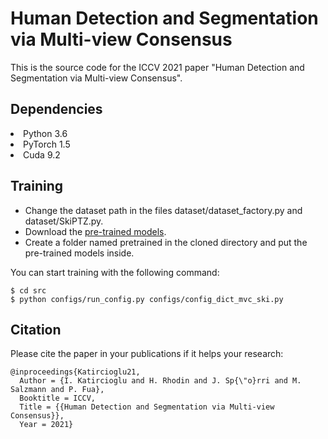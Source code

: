 # Human Detection and Segmentation via Multi-view Consensus 
This is the source code for the ICCV 2021 paper "Human Detection and Segmentation via Multi-view Consensus".

## Dependencies
<li> Python 3.6
<li> PyTorch 1.5
<li> Cuda 9.2
  
## Training
  - Change the dataset path in the files dataset/dataset_factory.py and dataset/SkiPTZ.py. 
  - Download the [pre-trained models](https://drive.google.com/drive/folders/1oeY6SQwMwXiQJReDv-5dTyZcp_WBPofj?usp=sharing).
  - Create a folder named pretrained in the cloned directory and put the pre-trained models inside.
  
  You can start training with the following command:
```
$ cd src
$ python configs/run_config.py configs/config_dict_mvc_ski.py
```
 ## Citation
  Please cite the paper in your publications if it helps your research:
  ```
@inproceedings{Katircioglu21,
	Author = {I. Katircioglu and H. Rhodin and J. Sp{\"o}rri and M. Salzmann and P. Fua},
	Booktitle = ICCV,
	Title = {{Human Detection and Segmentation via Multi-view Consensus}},
	Year = 2021}
```
